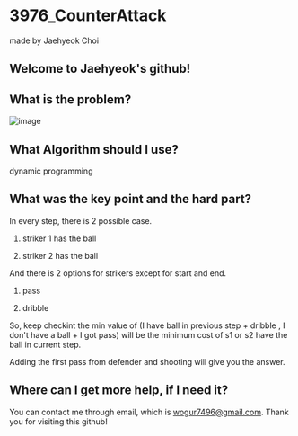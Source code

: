 # 3976_CounterAttack

made by Jaehyeok Choi

## Welcome to Jaehyeok's github!

## What is the problem?

![image](https://github.com/Choi-JaeHyeok-21500749/3976_CounterAttack/blob/main/3976_pro.PNG)

## What Algorithm should I use?

dynamic programming

## What was the key point and the hard part?

In every step, there is 2 possible case.

1. striker 1 has the ball

2. striker 2 has the ball 

And there is 2 options for strikers except for start and end.

1. pass

2. dribble

So, keep checkint the min value of (I have ball in previous step + dribble , I don't have a ball + I got pass) will be the minimum cost of s1 or s2 have the ball in current step.

Adding the first pass from defender and shooting will give you the answer.

## Where can I get more help, if I need it?

You can contact me through email, which is wogur7496@gmail.com.
Thank you for visiting this github!
